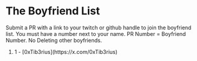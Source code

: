# The Boyfriend List

Submit a PR with a link to your twitch or github handle to join the boyfriend list. You must have a number next to your name. PR Number = Boyfriend Number. No Deleting other boyfriends. 


<ol>
  <li>1 - [0xTib3rius](https://x.com/0xTib3rius)</li>
</ol>
